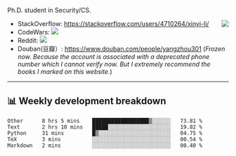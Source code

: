 Ph.D. student in Security/CS.

<img align="right" src="https://github-readme-stats.vercel.app/api?username=li-xin-yi&count_private=true&show_icons=true&hide_title=true&theme=tokyonight" />

- StackOverflow: https://stackoverflow.com/users/4710264/xinyi-li/
- CodeWars: [![](https://www.codewars.com/users/xy-li/badges/micro)](https://www.codewars.com/users/xy-li/)
- Reddit: [![](https://img.shields.io/reddit/user-karma/combined/xy-li?style=social)](https://www.reddit.com/user/xy-li/)
- Douban(豆瓣）: https://www.douban.com/people/yangzhou301  (*Frozen now. Because the account is associated with a deprecated phone number which I cannot verify now. But I extremely recommend the books I marked on this website.*)

---

## 📊 Weekly development breakdown

<!--START_SECTION:waka-->
```text
Other      8 hrs 5 mins    ██████████████████▒░░░░░░   73.81 % 
Text       2 hrs 10 mins   █████░░░░░░░░░░░░░░░░░░░░   19.82 % 
Python     31 mins         █▒░░░░░░░░░░░░░░░░░░░░░░░   04.75 % 
TeX        3 mins          ░░░░░░░░░░░░░░░░░░░░░░░░░   00.54 % 
Markdown   2 mins          ░░░░░░░░░░░░░░░░░░░░░░░░░   00.40 % 
```
<!--END_SECTION:waka-->
